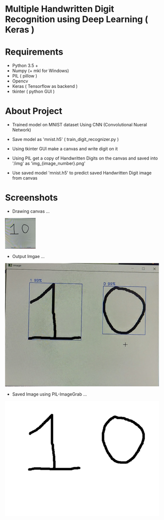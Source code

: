 # Multiple Handwritten Digit Recognition using Deep Learning ( Keras )

# Requirements

* Python 3.5 +
* Numpy (+ mkl for Windows)
* PIL ( pillow )
* Opencv
* Keras ( Tensorflow as backend )
* tkinter ( python GUI )

# About Project

* Trained model on MNIST dataset Using CNN (Convolutional Nueral Network)

* Save model as 'mnist.h5' ( train_digit_recognizer.py )

* Using tkinter GUI make a canvas and write digit on it

* Using PIL get a copy of Handwritten Digits on the canvas and saved into '/img' as 'img_{image_number}.png'

* Use saved model 'mnist.h5' to predict saved Handwritten Digit image from canvas

# Screenshots

* Drawing canvas ...


<img src="gui/drawing_canvas_window.jpg?raw=true" width="100" height="100">

* Output Imgae ...

![Output](gui/predicted_image.jpg?raw=true)

* Saved Image using PIL-ImageGrab ...

![Grabbed_Image](img/img_0.png?raw=true)

